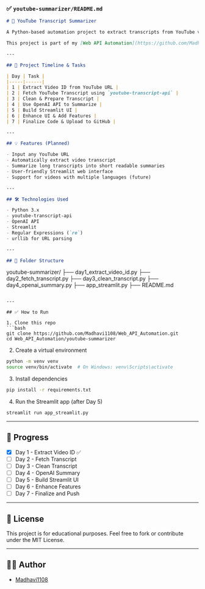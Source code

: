 ### ✅ `youtube-summarizer/README.md`

```markdown
# 🎥 YouTube Transcript Summarizer

A Python-based automation project to extract transcripts from YouTube videos and summarize them using OpenAI’s language models. Built with a clean modular design and an interactive Streamlit UI.

This project is part of my [Web API Automation](https://github.com/Madhavi1108/Web_API_Automation) collection.

---

## 🚀 Project Timeline & Tasks

| Day | Task |
|-----|------|
| 1 | Extract Video ID from YouTube URL |
| 2 | Fetch YouTube Transcript using `youtube-transcript-api` |
| 3 | Clean & Prepare Transcript |
| 4 | Use OpenAI API to Summarize |
| 5 | Build Streamlit UI |
| 6 | Enhance UI & Add Features |
| 7 | Finalize Code & Upload to GitHub |

---

## 💡 Features (Planned)

- Input any YouTube URL  
- Automatically extract video transcript  
- Summarize long transcripts into short readable summaries  
- User-friendly Streamlit web interface  
- Support for videos with multiple languages (future)  

---

## 🛠️ Technologies Used

- Python 3.x
- youtube-transcript-api
- OpenAI API
- Streamlit
- Regular Expressions (`re`)
- urllib for URL parsing

---

## 📂 Folder Structure

```

youtube-summarizer/
├── day1\_extract\_video\_id.py
├── day2\_fetch\_transcript.py
├── day3\_clean\_transcript.py
├── day4\_openai\_summary.py
├── app\_streamlit.py
├── README.md

````

---

## ✅ How to Run

1. Clone this repo
```bash
git clone https://github.com/Madhavi1108/Web_API_Automation.git
cd Web_API_Automation/youtube-summarizer
````

2. Create a virtual environment

```bash
python -m venv venv
source venv/bin/activate  # On Windows: venv\Scripts\activate
```

3. Install dependencies

```bash
pip install -r requirements.txt
```

4. Run the Streamlit app (after Day 5)

```bash
streamlit run app_streamlit.py
```

---

## 🎯 Progress

* [x] Day 1 - Extract Video ID ✅
* [ ] Day 2 - Fetch Transcript
* [ ] Day 3 - Clean Transcript
* [ ] Day 4 - OpenAI Summary
* [ ] Day 5 - Build Streamlit UI
* [ ] Day 6 - Enhance Features
* [ ] Day 7 - Finalize and Push

---

## 📃 License

This project is for educational purposes.
Feel free to fork or contribute under the MIT License.

---

## 🙋‍♀️ Author

* [Madhavi1108](https://github.com/Madhavi1108)



